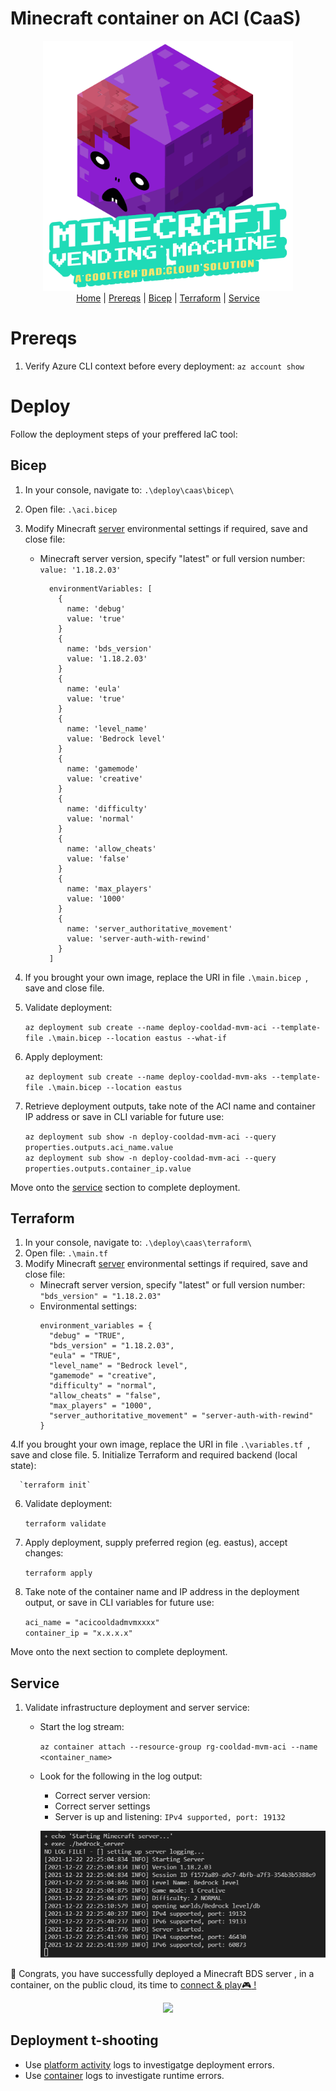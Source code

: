 # Minecraft container on ACI (CaaS)
<p align="center">
  <img src="../../images/mvm_logo.gif" width="400"></br>
  <a href="../../README.md">Home</a> |
  <a href="#prereqs">Prereqs</a> |
  <a href="#bicep">Bicep</a> |
  <a href="#terraform">Terraform</a> |
  <a href="#service">Service</a>
</p>

# Prereqs
1. Verify Azure CLI context before every deployment: `az account show`

# Deploy
Follow the deployment steps of your preffered IaC tool:
## Bicep 
  1. In your console, navigate to: `.\deploy\caas\bicep\`
  2. Open file: `.\aci.bicep`
  3. Modify Minecraft [server](https://minecraft.fandom.com/wiki/Server.properties) environmental settings if required, save and close file:
      * Minecraft server version, specify "latest" or full version number: `value: '1.18.2.03'`
        ```
          environmentVariables: [
            {
              name: 'debug'
              value: 'true'
            }
            {
              name: 'bds_version'
              value: '1.18.2.03'
            }
            {
              name: 'eula'
              value: 'true'
            }
            {
              name: 'level_name'
              value: 'Bedrock level'
            }
            {
              name: 'gamemode'
              value: 'creative'
            }
            {
              name: 'difficulty'
              value: 'normal'
            }
            {
              name: 'allow_cheats'
              value: 'false'
            }
            {
              name: 'max_players'
              value: '1000'
            }
            {
              name: 'server_authoritative_movement'
              value: 'server-auth-with-rewind'
            }
          ]
        ```
  4. If you brought your own image, replace the URI in file `.\main.bicep `, save and close file.
  5. Validate deployment:

      `az deployment sub create --name deploy-cooldad-mvm-aci --template-file .\main.bicep --location eastus --what-if` 
  6. Apply deployment:
          
      `az deployment sub create --name deploy-cooldad-mvm-aks --template-file .\main.bicep --location eastus`
  5. Retrieve deployment outputs, take note of the ACI name and container IP address or save in CLI variable for future use: 
    
      `az deployment sub show -n deploy-cooldad-mvm-aci --query properties.outputs.aci_name.value`\
      `az deployment sub show -n deploy-cooldad-mvm-aci --query properties.outputs.container_ip.value`

Move onto the <a href="#service">service</a> section to complete deployment. 

## Terraform
  1. In your console, navigate to: `.\deploy\caas\terraform\`
  2. Open file: `.\main.tf`
  3. Modify Minecraft [server](https://minecraft.fandom.com/wiki/Server.properties) environmental settings if required, save and close file:
      * Minecraft server version, specify "latest" or full version number: `"bds_version" = "1.18.2.03"`
      * Environmental settings:
          ```
          environment_variables = {
            "debug" = "TRUE",
            "bds_version" = "1.18.2.03",
            "eula" = "TRUE",
            "level_name" = "Bedrock level",
            "gamemode" = "creative",
            "difficulty" = "normal",
            "allow_cheats" = "false",
            "max_players" = "1000",
            "server_authoritative_movement" = "server-auth-with-rewind"
          }
          ```
  4.If you brought your own image, replace the URI in file `.\variables.tf `, save and close file.
  5. Initialize Terraform and required backend (local state): 
  
      `terraform init`
  6. Validate deployment: 
  
      `terraform validate`
  7. Apply deployment, supply preferred region (eg. eastus), accept changes: 
  
      `terraform apply`
  8. Take note of the container name and IP address in the deployment output, or save in CLI variables for future use:
      
      `aci_name = "acicooldadmvmxxxx"`\
      `container_ip = "x.x.x.x"`

Move onto the next section to complete deployment. 

## Service
  1. Validate infrastructure deployment and server service:
      * Start the log stream:

        `az container attach --resource-group rg-cooldad-mvm-aci --name <container_name>`
      
      * Look for the following in the log output:
        * Correct server version:
        * Correct server settings
        * Server is up and listening: `IPv4 supported, port: 19132`
        <p align="center">
          <img src="../../images/mvm_deploy_server_success.png" width=500>
        </p>

🎉 Congrats, you have successfully deployed a Minecraft BDS server , in a container, on the public cloud, its time to <a href="../deploy.md#connect">connect & play:video_game: !</a> 

  <p align="center">
    <img src="https://media3.giphy.com/media/l49K1yUmz5LjIu0GA/giphy.gif" width=300>
  </p>


## Deployment t-shooting
* Use [platform activity](https://docs.microsoft.com/en-us/azure/azure-monitor/essentials/activity-log#view-the-activity-log) logs to investigatge deployment errors.
* Use [container](https://docs.microsoft.com/en-us/azure/container-instances/container-instances-get-logs) logs to investigate runtime errors. 
